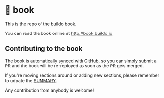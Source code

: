 # 📖 book
This is the repo of the buildo book.

You can read the book online at http://book.buildo.io

## Contributing to the book

The book is automatically synced with GitHub, so you can simply submit a PR and the book will be re-reployed as soon as the PR gets merged.

If you're moving sections around or adding new sections, please remember to udpate the [SUMMARY](https://github.com/buildo/book/blob/master/book/SUMMARY.md).

Any contribution from anybody is welcome!
